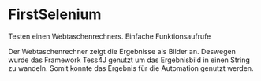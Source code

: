 # FirstSelenium

Testen einen Webtaschenrechners. Einfache Funktionsaufrufe

Der Webtaschenrechner zeigt die Ergebnisse als Bilder an. Deswegen wurde das Framework Tess4J genutzt um das Ergebnisbild in einen String zu wandeln. Somit konnte das Ergebnis für die Automation genutzt werden.
